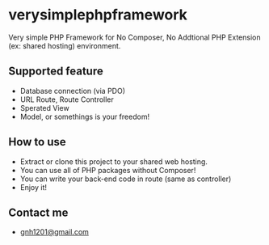 # verysimplephpframework
Very simple PHP Framework for No Composer, No Addtional PHP Extension (ex: shared hosting) environment.

## Supported feature
- Database connection (via PDO)
- URL Route, Route Controller
- Sperated View
- Model, or somethings is your freedom!

## How to use
- Extract or clone this project to your shared web hosting.
- You can use all of PHP packages without Composer!
- You can write your back-end code in route (same as controller)
- Enjoy it!

## Contact me
- gnh1201@gmail.com
